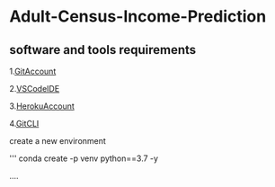 # Adult-Census-Income-Prediction

## software and tools requirements

1.[GitAccount](https://github.com)

2.[VSCodeIDE](https://code.visualstudio.com/)

3.[HerokuAccount](https://heroku.com)

4.[GitCLI](https://git-scm.com/book/en/v2/Getting-Started-The-Command-Line)

create a new environment

'''
conda create -p venv python==3.7 -y

....